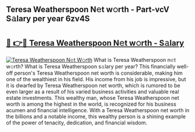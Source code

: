 ## Teresa Weatherspoon N𝚎t w𝚘rth - Part-vcV S𝚊lary per year 6zv4S

# <h2><a href="http://gc0rad.nevu.top/?p=Teresa+Weatherspoon">🔗 👉🔴 Teresa Weatherspoon N𝚎t w𝚘rth - S𝚊lary</a></h2>

[![Teresa Weatherspoon N𝚎t W𝚘rth](https://i.imgur.com/Oavwk0R.jpeg)](http://gc0rad.nevu.top/?p=Teresa+Weatherspoon)
What is Teresa Weatherspoon n𝚎t w𝚘rth? What is Teresa Weatherspoon s𝚊lary per year?
This financially well-off person's Teresa Weatherspoon net worth is considerable, making him one of the wealthiest in his field. His income from his job is impressive, but it is dwarfed by Teresa Weatherspoon net worth, which is rumored to be even larger as a result of his varied business activities and valuable real estate investments. This wealthy man, whose Teresa Weatherspoon net worth is among the highest in the world, is recognized for his business acumen and financial intelligence. With a Teresa Weatherspoon net worth in the billions and a notable income, this wealthy person is a shining example of the power of tenacity, dedication, and financial wisdom.
